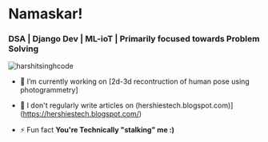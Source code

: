 <h1 align="Left">Namaskar! </h1>
<h3 align="left">DSA | Django Dev | ML-ioT | Primarily focused towards Problem Solving</h3>


<p align="left"> <img src="https://komarev.com/ghpvc/?username=harshitsinghcode&label=Profile%20views&color=0e75b6&style=flat" alt="harshitsinghcode" /> </p>

- 🔭 I’m currently working on [2d-3d recontruction of human pose using photogrammetry]

- 📝 I don't regularly write articles on (hershiestech.blogspot.com)](https://hershiestech.blogspot.com/)

- ⚡ Fun fact **You're Technically "stalking" me :)**
